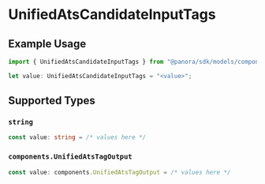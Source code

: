 # UnifiedAtsCandidateInputTags

## Example Usage

```typescript
import { UnifiedAtsCandidateInputTags } from "@panora/sdk/models/components";

let value: UnifiedAtsCandidateInputTags = "<value>";
```

## Supported Types

### `string`

```typescript
const value: string = /* values here */
```

### `components.UnifiedAtsTagOutput`

```typescript
const value: components.UnifiedAtsTagOutput = /* values here */
```

